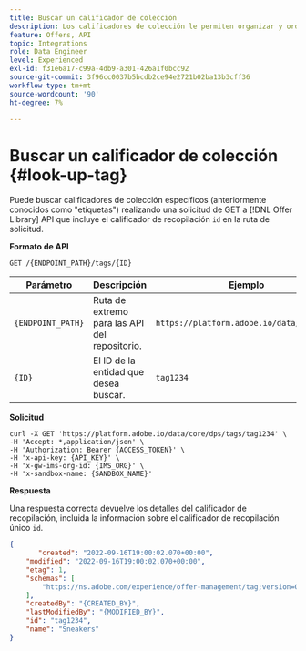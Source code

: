 ```yaml
---
title: Buscar un calificador de colección
description: Los calificadores de colección le permiten organizar y ordenar mejor sus ofertas.
feature: Offers, API
topic: Integrations
role: Data Engineer
level: Experienced
exl-id: f31e6a17-c99a-4db9-a301-426a1f0bcc92
source-git-commit: 3f96cc0037b5bcdb2ce94e2721b02ba13b3cff36
workflow-type: tm+mt
source-wordcount: '90'
ht-degree: 7%

---
```


# Buscar un calificador de colección {#look-up-tag}

Puede buscar calificadores de colección específicos (anteriormente conocidos como &quot;etiquetas&quot;) realizando una solicitud de GET a [!DNL Offer Library] API que incluye el calificador de recopilación `id` en la ruta de solicitud.

**Formato de API**

```http
GET /{ENDPOINT_PATH}/tags/{ID}
```

| Parámetro | Descripción | Ejemplo |
| --------- | ----------- | ------- |
| `{ENDPOINT_PATH}` | Ruta de extremo para las API del repositorio. | `https://platform.adobe.io/data/core/dps` |
| `{ID}` | El ID de la entidad que desea buscar. | `tag1234` |

**Solicitud**

```shell
curl -X GET 'https://platform.adobe.io/data/core/dps/tags/tag1234' \
-H 'Accept: *,application/json' \
-H 'Authorization: Bearer {ACCESS_TOKEN}' \
-H 'x-api-key: {API_KEY}' \
-H 'x-gw-ims-org-id: {IMS_ORG}' \
-H 'x-sandbox-name: {SANDBOX_NAME}'
```

**Respuesta**

Una respuesta correcta devuelve los detalles del calificador de recopilación, incluida la información sobre el calificador de recopilación único `id`.

```json
{
       "created": "2022-09-16T19:00:02.070+00:00",
    "modified": "2022-09-16T19:00:02.070+00:00",
    "etag": 1,
    "schemas": [
        "https://ns.adobe.com/experience/offer-management/tag;version=0.1"
    ],
    "createdBy": "{CREATED_BY}",
    "lastModifiedBy": "{MODIFIED_BY}",
    "id": "tag1234",
    "name": "Sneakers"
}
```
